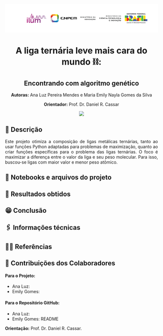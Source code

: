 <div align="center">
  <img src="Imagens/logo_Ilum-CNPEM.png" alt="Descrição da imagem" width="1000"/>
</div>

<h1 align="center">A liga ternária leve mais cara do mundo ⛓️:</h1>
<h2 align="center">Encontrando com algoritmo genético</h2>

<p align="center"><strong>Autoras:</strong> Ana Luz Pereira Mendes e Maria Emily Nayla Gomes da Silva</p>
<p align="center"><strong>Orientador:</strong> Prof. Dr. Daniel R. Cassar</p>


<p align="center">
<img loading="lazy" src="http://img.shields.io/static/v1?label=STATUS&message=EM%20DESENVOLVIMENTO&color=GREEN&style=for-the-badge"/>
</p>


## 📝 Descrição
<p align="justify">
Este projeto otimiza a composição de ligas metálicas ternárias, tanto ao usar funções Python adaptadas para problemas de maximização, quanto ao criar funções específicas para o problema das ligas ternárias. O foco é maximizar a diferença entre o valor da liga e seu peso molecular. Para isso, buscou-se ligas com maior valor e menor peso atômico.
</p>

## 📔 Notebooks e arquivos do projeto

## 🔢 Resultados obtidos

## 😁 Conclusão

## 🖇️ Informações técnicas
<!--
* Linguagem de programação: `Python 3.9`
* Software:  `Jupyter Notebook`
* **Bibliotecas e Módulos:** `torch`, `torchvision`, `torchvision.datasets`, `torchvision.transforms`, `torch.utils.data.random_split`, `torch.utils.data.DataLoader`, `torch.nn`, `torch.nn.functional`, `torch.optim`, `matplotlib.pyplot`, `os`
-->

## 👩‍🦳 Referências


## 🧠 Contribuições dos Colaboradores
<!--
| [<img loading="lazy" src="https://avatars.githubusercontent.com/u/172424739?v=4" width=115><br><sub>Lorena Ribeiro Nascimento</sub>](https://github.com/Lorena881)<br> [<sub>Ilum - CNPEM</sub>](https://ilum.cnpem.br/)<br> [<sub>Currículo Lattes</sub>]()<br> [<sub>Linkedin</sub>]() | [<img loading="lazy" src="https://avatars.githubusercontent.com/u/172424897?v=4" width=115><br><sub> Maria Emily Nayla</sub>](https://github.com/MEmilyGomes)<br> [<sub>Ilum - CNPEM</sub>](https://ilum.cnpem.br/)<br> [<sub>Currículo Lattes</sub>](http://lattes.cnpq.br/9482558334105708)<br> | [<img loading="lazy" src="https://github.com/user-attachments/assets/463d4753-7fa4-4a42-aa54-409e4150bb51" width=115><br> <sub> Prof. Dr. Daniel R. Cassar </sub>](https://github.com/drcassar)<br> [<sub>Ilum - CNPEM</sub>](https://ilum.cnpem.br/)<br> [<sub>Currículo Lattes</sub>](http://lattes.cnpq.br/1717397276752482) | 
| :---: | :---: | :---: | 
-->

#### Para o Projeto:
* Ana Luz: 
* Emily Gomes: 

#### Para o Repositório GitHub:
* Ana Luz: 
* Emily Gomes: README

**Orientação:** Prof. Dr. Daniel R. Cassar.
